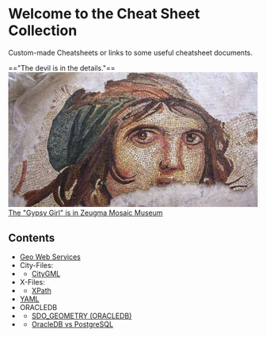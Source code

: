 # Welcome to the Cheat Sheet Collection

Custom-made Cheatsheets or links to some useful cheatsheet documents.

=="The devil is in the details."==
![Gypsy Girl Mozaique](images/cingene_kizi.jpg)
<br>
[The "Gypsy Girl" is in Zeugma Mosaic Museum](https://en.wikipedia.org/wiki/Zeugma_Mosaic_Museum)
<br>
## Contents
- [Geo Web Services](geo-web-services/geo-web-services.md)
- City-Files:
- - [CityGML](city-files/citygml_vs_gml.md)
- X-Files:
- - [XPath](x-files/xpath.md)
- [YAML](yaml/yaml-main.md)
- ORACLEDB
- - [SDO_GEOMETRY (ORACLEDB)](oracledb/sdo_geometry.md)
- - [OracleDB vs PostgreSQL](oracledb/oracledb-vs-postgresql-tricks.md)